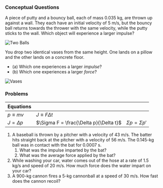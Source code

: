


### Conceptual Questions

A piece of putty and a bouncy ball, each of mass 0.035 kg, are thrown up against a wall. They each have an initial velocity of 5 m/s, but the bouncy ball returns towards the thrower with the same velocity, while the putty sticks to the wall.  Which object will experience a larger impulse?

![Two Balls](/system/files/attachments/page_embeds/m/2021-01/q1_601426d152973.PNG)

You drop two identical vases from the same height.  One lands on a pillow and the other lands on a concrete floor.
- (a) Which one experiences a larger *impulse*?
- (b) Which one experiences a larger *force*?

![Vases](/system/files/attachments/page_embeds/m/2021-01/q2_601426da6f953.PNG)



### Problems 

| Equations |  |  |
|--|--|--|
| $p\equiv mv$ | $J \equiv F\Delta t$ |  
| $J=\Delta p$ |$\Sigma F = \frac{\Delta p}{\Delta t}$ | $\Sigma p = \Sigma p'$ |

1. A baseball is thrown by a pitcher with a velocity of 43 m/s. The batter hits straight back at the pitcher with a velocity of 56 m/s. The 0.145-kg ball was in contact with the bat for 0.0007 s.
	1. What was the impulse imparted by the bat?
	2. What was the average force applied by the bat?
2. While washing your car, water comes out of the hose at a rate of 1.5 kg/s and speed of 20 m/s.  How much force does the water impart on your car?
3. A 900-kg cannon fires a 5-kg cannonball at a speed of 30 m/s.  How fast does the cannon recoil?
<!--stackedit_data:
eyJoaXN0b3J5IjpbLTYyNzA0Njg5LC02OTMyMDcwNDcsMTkyOD
E2NDc0NiwxNzc3NzY5Nzk4LDk1NTUzODc2MSwtOTk0Njg2ODY1
LC01OTk5ODQ1MjFdfQ==
-->